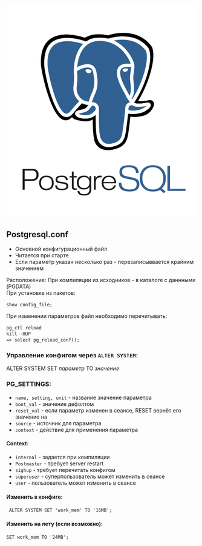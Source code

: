 ![PostgreSQL](../../img/postgresql.png)

## Postgresql.conf  
* Основной конфигурационный файл   
* Читается при старте  
* Если параметр указан несколько раз - перезаписыввается крайним значением

Расположение:
При компиляции из исходников - в каталоге с даннными (PGDATA)  
При установке из пакетов:
```
show config_file;
```

При изменении параметров файл необходимо перечитывать:
```
pg_ctl reload
kill -HUP
=> select pg_reload_conf();
```

### Управление конфигом через `ALTER SYSTEM`:  
ALTER SYSTEM SET *параметр* TO *значение*

### PG_SETTINGS:
 * `name, setting, unit` - название значение параметра
 * `boot_val` - значение дефолтом
 * `reset_val` - если параметр изменен в сеансе, RESET вернёт его значение на
 * `source` - источник для параметра
 * `context` - действие для применения параметра

 #### Context:
 * `internal` - задается при компиляции
 * `Postmaster` - требует server restart
 * `sighup` - требует перечитать конфигом
 * `superuser` - суперпользователь может изменить в сеансе
 * `user` - пользователь может изменить в сеансе

#### Изменить в конфиге:
```
 ALTER SYSTEM SET 'work_mem' TO '16MB';
```

#### Изменить на лету (если возможно):
```
SET work_mem TO '24MB';
```
